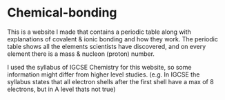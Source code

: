# Chemical-bonding
This is a website I made that contains a periodic table along with explanations of covalent & ionic bonding and how they work.
The periodic table shows all the elements scientists have discovered, and on every element there is a mass & nucleon (proton) number.

I used the syllabus of IGCSE Chemistry for this website, so some information might differ from higher level studies.
    (e.g. In IGCSE the syllabus states that all electron shells after the first shell have a max of 8 electrons, but in A level thats not true)
